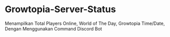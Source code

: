 # Growtopia-Server-Status
Menampilkan Total Players Online, World of The Day, Growtopia Time/Date, Dengan Menggunakan Command Discord Bot
